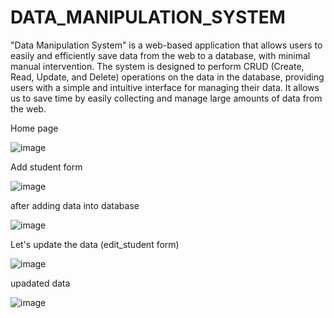 # DATA_MANIPULATION_SYSTEM

"Data Manipulation System" is a web-based application that allows users to easily and efficiently save data from the web to a database, with minimal manual intervention.
The system is designed to perform CRUD (Create, Read, Update, and Delete) operations on the data in the database, providing users with a simple and intuitive interface for managing their data.
It allows us to save time by easily collecting and manage large amounts of data from the web.










Home page 

![image](https://user-images.githubusercontent.com/105812893/229299677-a1797ec1-c8c6-42d5-8171-5cd615e1813b.png)




Add student form

![image](https://user-images.githubusercontent.com/105812893/229300094-ab4cc02f-f008-4b5e-81d1-770e534b7290.png)




after adding data into database

![image](https://user-images.githubusercontent.com/105812893/229300270-5e765f46-1dbd-48ca-a06c-ac283750d2da.png)



Let's update the data (edit_student form)

![image](https://user-images.githubusercontent.com/105812893/229300323-806f2692-cc86-4c69-85ce-bc7fca62cd7f.png)



upadated data 

![image](https://user-images.githubusercontent.com/105812893/229300409-e512525f-42db-4f93-80ac-1d0f35dc615a.png)

